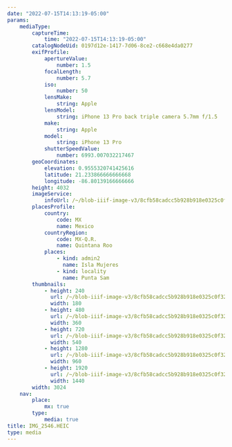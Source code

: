 ```yaml
---
date: "2022-07-15T14:13:19-05:00"
params:
    mediaType:
        captureTime:
            time: "2022-07-15T14:13:19-05:00"
        catalogNodeUid: 0197d12e-1417-7d06-8ce2-c668e4da0277
        exifProfile:
            apertureValue:
                number: 1.5
            focalLength:
                number: 5.7
            iso:
                number: 50
            lensMake:
                string: Apple
            lensModel:
                string: iPhone 13 Pro back triple camera 5.7mm f/1.5
            make:
                string: Apple
            model:
                string: iPhone 13 Pro
            shutterSpeedValue:
                number: 6993.007032217467
        geoCoordinates:
            elevation: 0.9555320741425616
            latitude: 21.233866666666668
            longitude: -86.80139166666666
        height: 4032
        imageService:
            infoUrl: /~/blob-iiif-image-v3/8cfb58cadcc5b928b918e0325c0f32faa470f0c6d4d853cdec26601b2ca6aa44/info.json
        placesProfile:
            country:
                code: MX
                name: Mexico
            countryRegion:
                code: MX-Q.R.
                name: Quintana Roo
            places:
                - kind: admin2
                  name: Isla Mujeres
                - kind: locality
                  name: Punta Sam
        thumbnails:
            - height: 240
              url: /~/blob-iiif-image-v3/8cfb58cadcc5b928b918e0325c0f32faa470f0c6d4d853cdec26601b2ca6aa44/full/180%2C240/0/default.jpg
              width: 180
            - height: 480
              url: /~/blob-iiif-image-v3/8cfb58cadcc5b928b918e0325c0f32faa470f0c6d4d853cdec26601b2ca6aa44/full/360%2C480/0/default.jpg
              width: 360
            - height: 720
              url: /~/blob-iiif-image-v3/8cfb58cadcc5b928b918e0325c0f32faa470f0c6d4d853cdec26601b2ca6aa44/full/540%2C720/0/default.jpg
              width: 540
            - height: 1280
              url: /~/blob-iiif-image-v3/8cfb58cadcc5b928b918e0325c0f32faa470f0c6d4d853cdec26601b2ca6aa44/full/960%2C1280/0/default.jpg
              width: 960
            - height: 1920
              url: /~/blob-iiif-image-v3/8cfb58cadcc5b928b918e0325c0f32faa470f0c6d4d853cdec26601b2ca6aa44/full/1440%2C1920/0/default.jpg
              width: 1440
        width: 3024
    nav:
        place:
            mx: true
        type:
            media: true
title: IMG_2546.HEIC
type: media
---
```

